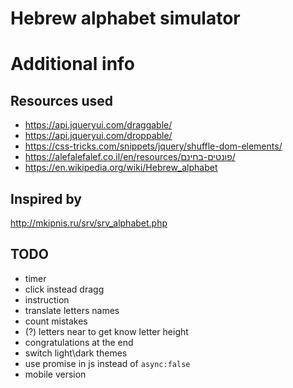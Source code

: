 Hebrew alphabet simulator
=====

# Additional info

## Resources used

- https://api.jqueryui.com/draggable/
- https://api.jqueryui.com/droppable/
- https://css-tricks.com/snippets/jquery/shuffle-dom-elements/
- https://alefalefalef.co.il/en/resources/פונטים-בחינם/
- https://en.wikipedia.org/wiki/Hebrew_alphabet

## Inspired by

http://mkipnis.ru/srv/srv_alphabet.php

## TODO

- timer
- click instead dragg
- instruction
- translate letters names
- count mistakes
- (?) letters near to get know letter height
- congratulations at the end
- switch light\dark themes
- use promise in js instead of `async:false`
- mobile version